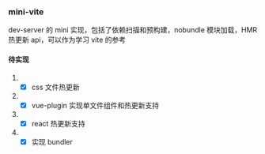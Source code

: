 ### mini-vite

dev-server 的 mini 实现，包括了依赖扫描和预构建，nobundle 模块加载，HMR 热更新 api，可以作为学习 vite 的参考

#### 待实现

1. - [x] css 文件热更新
2. - [x] vue-plugin 实现单文件组件和热更新支持
3. - [x] react 热更新支持
4. - [x] 实现 bundler
